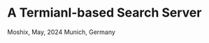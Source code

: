 A Termianl-based Search Server
==============================









Moshix, May, 2024
Munich, Germany
